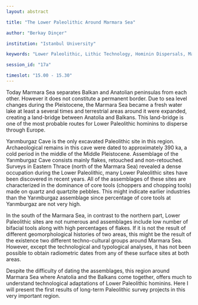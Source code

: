 ```yaml
---
layout: abstract

title: "The Lower Paleolithic Around Marmara Sea"

author: "Berkay Dinçer"

institution: "Istanbul University"

keywords: "Lower Paleolithic, Lithic Technology, Hominin Dispersals, Marmara Sea"

session_id: "17a"

timeslot: "15.00 - 15.30"
---
```


Today Marmara Sea separates Balkan and Anatolian peninsulas from each
other. However it does not constitute a permanent border. Due to sea
level changes during the Pleistocene, the Marmara Sea became a fresh
water lake at least a several times and terrestrial areas around it
were expanded, creating a land-bridge between Anatolia and
Balkans. This land-bridge is one of the most probable routes for Lower
Paleolithic hominins to disperse through Europe.

Yarımburgaz Cave is the only excavated Paleolithic site in this
region. Archaeological remains in this cave were dated to
approximately 390 ka, a cold period in the middle of the Middle
Pleistocene. Assemblage of the Yarımburgaz Cave consists mainly
flakes, retouched and non-retouched. Surveys in Eastern Thrace (north
of the Marmara Sea) revealed a dense occupation during the Lower
Paleolithic, many Lower Paleolithic sites have been discovered in
recent years. All of the assemblages of these sites are characterized
in the dominance of core tools (choppers and chopping tools) made on
quartz and quartzite pebbles. This might indicate earlier industries
than the Yarımburgaz assemblage since percentage of core tools at
Yarımburgaz are not very high.

In the south of the Marmara Sea, in contrast to the northern part,
Lower Paleolithic sites are not numerous and assemblages include low
number of bifacial tools along with high percentages of flakes. If it
is not the result of different geomorphological histories of two
areas, this might be the result of the existence two different
techno-cultural groups around Marmara Sea. However, except the
technological and typological analyses, it has not been possible to
obtain radiometric dates from any of these surface sites at both
areas.

Despite the difficulty of dating the assemblages, this region around
Marmara Sea where Anatolia and the Balkans come together, offers much
to understand technological adaptations of Lower Paleolithic
hominins. Here I will present the first results of long-term
Paleolithic survey projects in this very important region.
